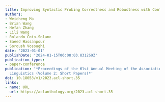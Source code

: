```yaml
---
title: Improving Syntactic Probing Correctness and Robustness with Control Tasks
authors:
- Weicheng Ma
- Brian Wang
- Hefan Zhang
- Lili Wang
- Rolando Coto-Solano
- Saeed Hassanpour
- Soroush Vosoughi
date: '2023-01-01'
publishDate: '2024-01-15T06:08:03.831269Z'
publication_types:
- paper-conference
publication: '*Proceedings of the 61st Annual Meeting of the Association for Computational
  Linguistics (Volume 2: Short Papers)*'
doi: 10.18653/v1/2023.acl-short.35
links:
- name: URL
  url: https://aclanthology.org/2023.acl-short.35
---
```

